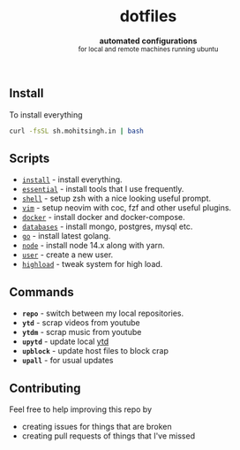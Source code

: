<h1 align="center">dotfiles</h1>
<p align="center">
  <b>automated configurations</b><br/>
  <sub>for local and remote machines running ubuntu</sub>
</p>
<br />

## Install

To install everything

```sh
curl -fsSL sh.mohitsingh.in | bash
```

## Scripts

- [`install`][1] - install everything.
- [`essential`][2] - install tools that I use frequently.
- [`shell`][3] - setup zsh with a nice looking useful prompt.
- [`vim`][4] - setup neovim with coc, fzf and other useful plugins.
- [`docker`][5] - install docker and docker-compose.
- [`databases`][6] - install mongo, postgres, mysql etc.
- [`go`][7] - install latest golang.
- [`node`][8] - install node 14.x along with yarn.
- [`user`][9] - create a new user.
- [`highload`][10] - tweak system for high load.

[1]: scripts/install
[2]: scripts/essential
[3]: scripts/shell
[4]: scripts/vim
[5]: scripts/docker
[6]: scripts/databases
[7]: scripts/go
[8]: scripts/node
[9]: scripts/user
[10]: scripts/highload

## Commands

- **`repo`** - switch between my local repositories.
- **`ytd`** - scrap videos from youtube
- **`ytdm`** - scrap music from youtube
- **`upytd`** - update local [ytd](https://github.com/mohitsinghs/ytd)
- **`upblock`** - update host files to block crap
- **`upall`** - for usual updates

## Contributing

Feel free to help improving this repo by

- creating issues for things that are broken
- creating pull requests of things that I've missed
